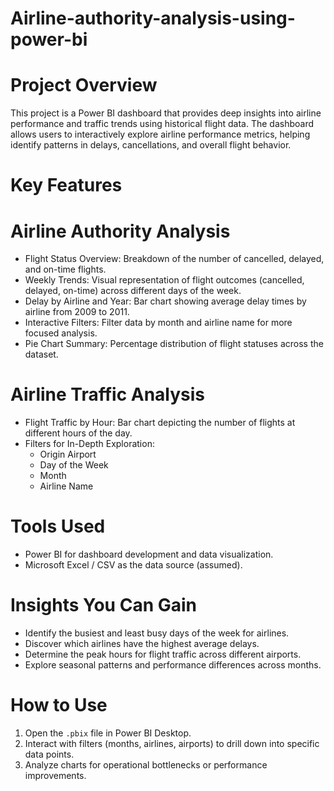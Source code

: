 # Airline-authority-analysis-using-power-bi

# Project Overview

This project is a Power BI dashboard that provides deep insights into airline performance and traffic trends using historical flight data. The dashboard allows users to interactively explore airline performance metrics, helping identify patterns in delays, cancellations, and overall flight behavior.

# Key Features

# Airline Authority Analysis 
- Flight Status Overview: Breakdown of the number of cancelled, delayed, and on-time flights.
- Weekly Trends: Visual representation of flight outcomes (cancelled, delayed, on-time) across different days of the week.
- Delay by Airline and Year: Bar chart showing average delay times by airline from 2009 to 2011.
- Interactive Filters: Filter data by month and airline name for more focused analysis.
- Pie Chart Summary: Percentage distribution of flight statuses across the dataset.

# Airline Traffic Analysis
- Flight Traffic by Hour: Bar chart depicting the number of flights at different hours of the day.
- Filters for In-Depth Exploration:
  - Origin Airport
  - Day of the Week
  - Month
  - Airline Name

# Tools Used
- Power BI for dashboard development and data visualization.
- Microsoft Excel / CSV as the data source (assumed).

# Insights You Can Gain
- Identify the busiest and least busy days of the week for airlines.
- Discover which airlines have the highest average delays.
- Determine the peak hours for flight traffic across different airports.
- Explore seasonal patterns and performance differences across months.

# How to Use
1. Open the `.pbix` file in Power BI Desktop.
2. Interact with filters (months, airlines, airports) to drill down into specific data points.
3. Analyze charts for operational bottlenecks or performance improvements.




